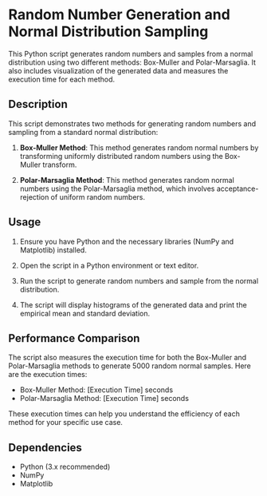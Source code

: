 # Random Number Generation and Normal Distribution Sampling

This Python script generates random numbers and samples from a normal distribution using two different methods: Box-Muller and Polar-Marsaglia. It also includes visualization of the generated data and measures the execution time for each method.

## Description

This script demonstrates two methods for generating random numbers and sampling from a standard normal distribution:

1. **Box-Muller Method**: This method generates random normal numbers by transforming uniformly distributed random numbers using the Box-Muller transform.

2. **Polar-Marsaglia Method**: This method generates random normal numbers using the Polar-Marsaglia method, which involves acceptance-rejection of uniform random numbers.

## Usage

1. Ensure you have Python and the necessary libraries (NumPy and Matplotlib) installed.

2. Open the script in a Python environment or text editor.

3. Run the script to generate random numbers and sample from the normal distribution.

4. The script will display histograms of the generated data and print the empirical mean and standard deviation.

## Performance Comparison

The script also measures the execution time for both the Box-Muller and Polar-Marsaglia methods to generate 5000 random normal samples. Here are the execution times:

- Box-Muller Method: [Execution Time] seconds
- Polar-Marsaglia Method: [Execution Time] seconds

These execution times can help you understand the efficiency of each method for your specific use case.

## Dependencies

- Python (3.x recommended)
- NumPy
- Matplotlib
